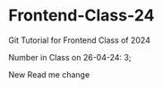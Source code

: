# Frontend-Class-24

Git Tutorial for Frontend Class of 2024

Number in Class on 26-04-24: 3;

New Read me change
